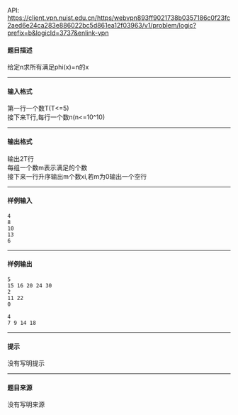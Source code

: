API: https://client.vpn.nuist.edu.cn/https/webvpn893ff9021738b0357186c0f23fc2aed6e24ca283e886022bc5d861ea12f03963/v1/problem/logic?prefix=b&logicId=3737&enlink-vpn

#### 题目描述

给定n求所有满足phi(x)=n的x

---

#### 输入格式

第一行一个数T(T<=5)  
接下来T行,每行一个数n(n<=10^10)

---

#### 输出格式

输出2T行  
每组一个数m表示满足的个数  
接下来一行升序输出m个数xi,若m为0输出一个空行

---

#### 样例输入
```
4
8
10
13
6
```

---

#### 样例输出
```
5
15 16 20 24 30
2
11 22
0

4
7 9 14 18

```

---

#### 提示

没有写明提示

---

#### 题目来源

没有写明来源